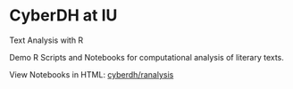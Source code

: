 # CyberDH at IU

Text Analysis with R   

Demo R Scripts and Notebooks for computational analysis of literary texts.   

View Notebooks in HTML: [cyberdh/ranalysis](http://www.indiana.edu/~cyberdh/ranalysis)
